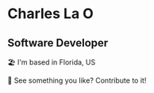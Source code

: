 Charles La O
================================

## Software Developer

🏖️    I'm based in Florida, US

🙏    See something you like? Contribute to it!
